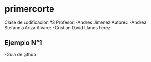 # primercorte
Clase de codificación #3
Profesor:
-Andres Jimenez 
Autores:
-Andrea Stefannia Ariza Alvarez
-Cristian David Llanos Perez
## Ejemplo N°1
-Guia de github 

